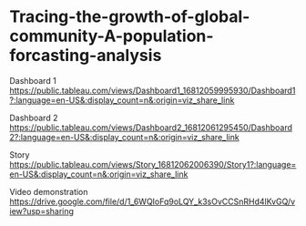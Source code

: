 # Tracing-the-growth-of-global-community-A-population-forcasting-analysis



Dashboard 1  https://public.tableau.com/views/Dashboard1_16812059995930/Dashboard1?:language=en-US&:display_count=n&:origin=viz_share_link



Dashboard 2 https://public.tableau.com/views/Dashboard2_16812061295450/Dashboard2?:language=en-US&:display_count=n&:origin=viz_share_link


Story https://public.tableau.com/views/Story_16812062006390/Story1?:language=en-US&:display_count=n&:origin=viz_share_link




Video demonstration  https://drive.google.com/file/d/1_6WQIoFq9oLQY_k3sOvCCSnRHd4lKvGQ/view?usp=sharing
